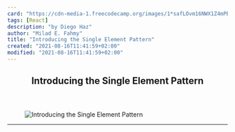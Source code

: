 ```yaml
---
card: "https://cdn-media-1.freecodecamp.org/images/1*safLOvm16NWX1Z4mPBHNCQ.png"
tags: [React]
description: "by Diego Haz"
author: "Milad E. Fahmy"
title: "Introducing the Single Element Pattern"
created: "2021-08-16T11:41:59+02:00"
modified: "2021-08-16T11:41:59+02:00"
---
```

<div class="site-wrapper">
<main id="site-main" class="site-main outer">
<div class="inner">
<article class="post-full post tag-react tag-technology tag-tech tag-programming tag-html ">
<header class="post-full-header">
<h1 class="post-full-title">Introducing the Single Element Pattern</h1>
</header>
<figure class="post-full-image">
<picture>
<source media="(max-width: 700px)" sizes="1px" srcset="data:image/gif;base64,R0lGODlhAQABAIAAAAAAAP///yH5BAEAAAAALAAAAAABAAEAAAIBRAA7 1w">
<source media="(min-width: 701px)" sizes="(max-width: 800px) 400px,
(max-width: 1170px) 700px,
1400px" srcset="https://cdn-media-1.freecodecamp.org/images/1*safLOvm16NWX1Z4mPBHNCQ.png 300w,
https://cdn-media-1.freecodecamp.org/images/1*safLOvm16NWX1Z4mPBHNCQ.png 600w,
https://cdn-media-1.freecodecamp.org/images/1*safLOvm16NWX1Z4mPBHNCQ.png 1000w,
https://cdn-media-1.freecodecamp.org/images/1*safLOvm16NWX1Z4mPBHNCQ.png 2000w">
<img onerror="this.style.display='none'" src="https://cdn-media-1.freecodecamp.org/images/1*safLOvm16NWX1Z4mPBHNCQ.png" alt="Introducing the Single Element Pattern">
</picture>
</figure>
<section class="post-full-content">
<div class="post-content medium-migrated-article">
</div>
<hr>
</section>
</article>
</div>
</main>
</div>
<!-- Google Tag Manager (noscript) -->
<!-- End Google Tag Manager (noscript) -->
